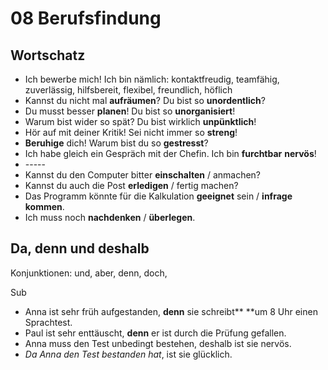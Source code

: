 # 08 Berufsfindung

## Wortschatz

* Ich bewerbe mich! Ich bin nämlich: kontaktfreudig, teamfähig, zuverlässig, hilfsbereit, flexibel, freundlich, höflich
* Kannst du nicht mal **aufräumen**? Du bist so **unordentlich**?
* Du musst besser **planen**! Du bist so **unorganisiert**!
* Warum bist wider so spät? Du bist wirklich **unpünktlich**!
* Hör auf mit deiner Kritik! Sei nicht immer so **streng**!
* **Beruhige** dich! Warum bist du so **gestresst**?
* Ich habe gleich ein Gespräch mit der Chefin. Ich bin **furchtbar** **nervös**!
* \-----
* Kannst du den Computer bitter **einschalten** / anmachen?
* Kannst du auch die Post **erledigen** / fertig machen?
* Das Programm könnte für die Kalkulation **geeignet** sein / **infrage** **kommen**.
* Ich muss noch **nachdenken** / **überlegen**.

## Da, denn und deshalb

Konjunktionen: und, aber, denn, doch, 

Sub

* Anna ist sehr früh aufgestanden, **denn** sie schreibt** **um 8 Uhr einen Sprachtest.
* Paul ist sehr enttäuscht, **denn** er ist durch die Prüfung gefallen.
* Anna muss den Test unbedingt bestehen, deshalb ist sie nervös.
* _Da Anna den Test bestanden hat_, ist sie glücklich.

